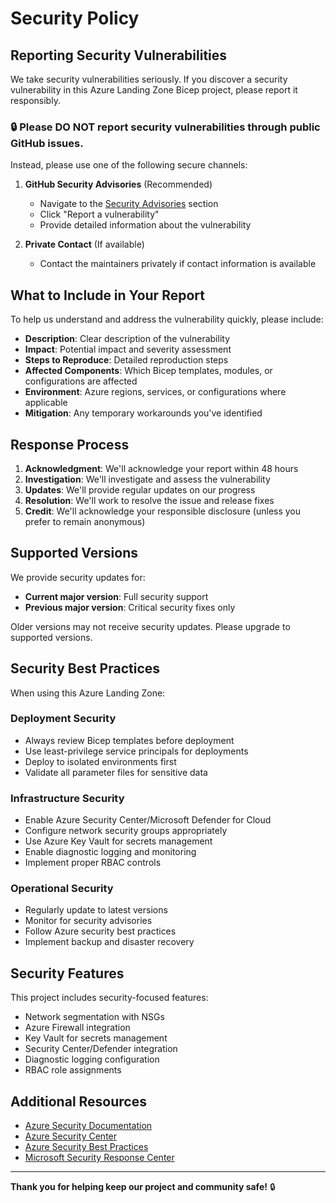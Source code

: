 # Security Policy

## Reporting Security Vulnerabilities

We take security vulnerabilities seriously. If you discover a security vulnerability in this Azure Landing Zone Bicep project, please report it responsibly.

### 🔒 Please DO NOT report security vulnerabilities through public GitHub issues.

Instead, please use one of the following secure channels:

1. **GitHub Security Advisories** (Recommended)
   - Navigate to the [Security Advisories](../../security/advisories/new) section
   - Click "Report a vulnerability"
   - Provide detailed information about the vulnerability

2. **Private Contact** (If available)
   - Contact the maintainers privately if contact information is available

## What to Include in Your Report

To help us understand and address the vulnerability quickly, please include:

- **Description**: Clear description of the vulnerability
- **Impact**: Potential impact and severity assessment  
- **Steps to Reproduce**: Detailed reproduction steps
- **Affected Components**: Which Bicep templates, modules, or configurations are affected
- **Environment**: Azure regions, services, or configurations where applicable
- **Mitigation**: Any temporary workarounds you've identified

## Response Process

1. **Acknowledgment**: We'll acknowledge your report within 48 hours
2. **Investigation**: We'll investigate and assess the vulnerability
3. **Updates**: We'll provide regular updates on our progress
4. **Resolution**: We'll work to resolve the issue and release fixes
5. **Credit**: We'll acknowledge your responsible disclosure (unless you prefer to remain anonymous)

## Supported Versions

We provide security updates for:

- **Current major version**: Full security support
- **Previous major version**: Critical security fixes only

Older versions may not receive security updates. Please upgrade to supported versions.

## Security Best Practices

When using this Azure Landing Zone:

### Deployment Security
- Always review Bicep templates before deployment
- Use least-privilege service principals for deployments
- Deploy to isolated environments first
- Validate all parameter files for sensitive data

### Infrastructure Security  
- Enable Azure Security Center/Microsoft Defender for Cloud
- Configure network security groups appropriately
- Use Azure Key Vault for secrets management
- Enable diagnostic logging and monitoring
- Implement proper RBAC controls

### Operational Security
- Regularly update to latest versions
- Monitor for security advisories
- Follow Azure security best practices
- Implement backup and disaster recovery

## Security Features

This project includes security-focused features:

- Network segmentation with NSGs
- Azure Firewall integration
- Key Vault for secrets management
- Security Center/Defender integration
- Diagnostic logging configuration
- RBAC role assignments

## Additional Resources

- [Azure Security Documentation](https://docs.microsoft.com/azure/security/)
- [Azure Security Center](https://docs.microsoft.com/azure/security-center/)
- [Azure Security Best Practices](https://docs.microsoft.com/azure/security/fundamentals/best-practices-and-patterns)
- [Microsoft Security Response Center](https://msrc.microsoft.com/)

---

**Thank you for helping keep our project and community safe!** 🔒
